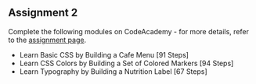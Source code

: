 ## Assignment 2 

Complete the following modules on CodeAcademy - for more details, refer to the [assignment page](./assignments.md).

- Learn Basic CSS by Building a Cafe Menu [91 Steps]
- Learn CSS Colors by Building a Set of Colored Markers [94 Steps]
- Learn Typography by Building a Nutrition Label [67 Steps]
